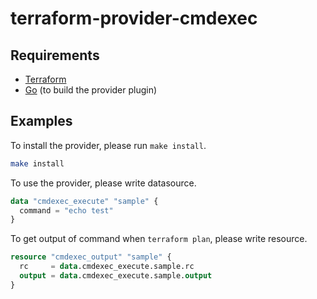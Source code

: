 # terraform-provider-cmdexec

Requirements
------------

- [Terraform](https://www.terraform.io/downloads.html)
- [Go](https://golang.org/doc/install) (to build the provider plugin)


Examples
---------------------

To install the provider, please run `make install`.
```sh
make install
```

To use the provider, please write datasource.
```tf
data "cmdexec_execute" "sample" {
  command = "echo test"
}
```

To get output of command when `terraform plan`, please write resource.
```tf
resource "cmdexec_output" "sample" {
  rc     = data.cmdexec_execute.sample.rc
  output = data.cmdexec_execute.sample.output
}
```
